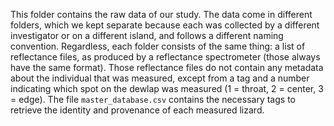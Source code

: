 This folder contains the raw data of our study. The data come in different folders, which we kept separate because each was collected by a different investigator or on a different island, and follows a different naming convention. Regardless, each folder consists of the same thing: a list of reflectance files, as produced by a reflectance spectrometer (those always have the same format). Those reflectance files do not contain any metadata about the individual that was measured, except from a tag and a number indicating which spot on the dewlap was measured (1 = throat, 2 = center, 3 = edge). The file `master_database.csv` contains the necessary tags to retrieve the identity and provenance of each measured lizard.